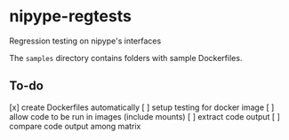 # nipype-regtests

Regression testing on nipype's interfaces

The `samples` directory contains folders with sample Dockerfiles.


To-do
-----

[x] create Dockerfiles automatically
[ ] setup testing for docker image
[ ] allow code to be run in images (include mounts)
[ ] extract code output
[ ] compare code output among matrix
